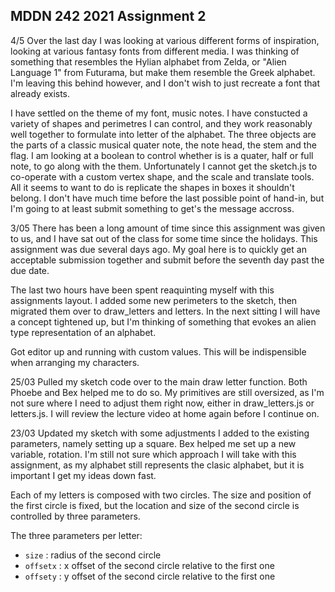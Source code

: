 ## MDDN 242 2021 Assignment 2
4/5
Over the last day I was looking at various different forms of inspiration, looking at various fantasy fonts from different media. I was thinking of something that resembles the Hylian alphabet from Zelda, or "Alien Language 1" from Futurama, but make them resemble the Greek alphabet. I'm leaving this behind however, and I don't wish to just recreate a font that already exists.

I have settled on the theme of my font, music notes. I have constucted a variety of shapes and perimetres I can control, and they work reasonably well together to formulate into letter of the alphabet. The three objects are the parts of a classic musical quater note, the note head, the stem and the flag. I am looking at a boolean to control whether is is a quater, half or full note, to go along with the them. Unfortunately I cannot get the sketch.js to co-operate with a custom vertex shape, and the scale and translate tools. All it seems to want to do is replicate the shapes in boxes it shouldn't belong. I don't have much time before the last possible point of hand-in, but I'm going to at least submit something to get's the message accross.

3/05
There has been a long amount of time since this assignment was given to us, and I have sat out of the class for some time since the holidays. This assignment was due several days ago. My goal here is to quickly get an acceptable submission together and submit before the seventh day past the due date.

The last two hours have been spent reaquinting myself with this assignments layout. I added some new perimeters to the sketch, then migrated them over to draw_letters and letters. In the next sitting I will have a concept tightened up, but I'm thinking of something that evokes an alien type representation of an alphabet.

Got editor up and running with custom values. This will be indispensible when arranging my characters.

25/03
Pulled my sketch code over to the main draw letter function. Both Phoebe and Bex helped me to do so. My primitives are still oversized, as I'm not sure where I need to adjust them right now, either in draw_letters.js or letters.js. I will review the lecture video at home again before I continue on.

23/03
Updated my sketch with some adjustments I added to the existing parameters, namely setting up a square. Bex helped me set up a new variable, rotation. I'm still not sure which approach I will take with this assignment, as my alphabet still represents the clasic alphabet, but it is important I get my ideas down fast.

Each of my letters is composed with two circles. The size and position of the first circle is fixed, but the location and size of the second circle is controlled by three parameters.

The three parameters per letter:
  * `size` : radius of the second circle
  * `offsetx` : x offset of the second circle relative to the first one
  * `offsety` : y offset of the second circle relative to the first one

